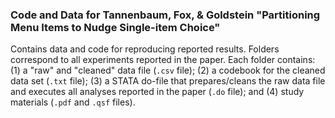 ### Code and Data for Tannenbaum, Fox, & Goldstein "Partitioning Menu Items to Nudge Single-item Choice" ###

Contains data and code for reproducing reported results. Folders correspond to all experiments reported in the paper. Each folder contains: (1) a "raw" and "cleaned" data file (`.csv` file); (2) a codebook for the cleaned data set (`.txt` file); (3) a STATA do-file that prepares/cleans the raw data file and executes all analyses reported in the paper (`.do` file); and (4) study materials (`.pdf` and `.qsf` files).
